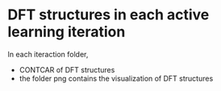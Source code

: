 # DFT structures in each active learning iteration
In each iteraction folder, 
- CONTCAR of DFT structures
- the folder png contains the visualization of DFT structures